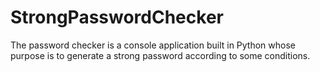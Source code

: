 # StrongPasswordChecker
The password checker is a console application built in Python whose purpose is to generate a strong password according to some conditions.
